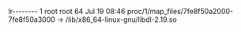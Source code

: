 lr-------- 1 root root 64 Jul 19 08:46 proc/1/map_files/7fe8f50a2000-7fe8f50a3000 -> /lib/x86_64-linux-gnu/libdl-2.19.so
